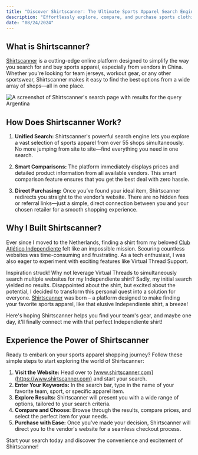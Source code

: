 ```yaml
---
title: "Discover Shirtscanner: The Ultimate Sports Apparel Search Engine in China"
description: "Effortlessly explore, compare, and purchase sports clothing from over 55 shops in China with Shirtscanner"
date: "08/24/2024"
---
```

## What is Shirtscanner?

[Shirtscanner](https://www.shirtscanner.com) is a cutting-edge online platform designed to simplify the way you search for and buy sports apparel, especially from vendors in China. Whether you're looking for team jerseys, workout gear, or any other sportswear, Shirtscanner makes it easy to find the best options from a wide array of shops—all in one place.

![A screenshot of Shirtscanner's search page with results for the query Argentina](/images/shirtscanner-search.avif)

## How Does Shirtscanner Work?

1. **Unified Search:** Shirtscanner's powerful search engine lets you explore a vast selection of sports apparel from over 55 shops simultaneously. No more jumping from site to site—find everything you need in one search.

2. **Smart Comparisons:** The platform immediately displays prices and detailed product information from all available vendors. This smart comparison feature ensures that you get the best deal with zero hassle.

3. **Direct Purchasing:** Once you’ve found your ideal item, Shirtscanner redirects you straight to the vendor’s website. There are no hidden fees or referral links—just a simple, direct connection between you and your chosen retailer for a smooth shopping experience.

## Why I Built Shirtscanner?

Ever since I moved to the Netherlands, finding a shirt from my beloved [Club Atlético Independiente](https://en.wikipedia.org/wiki/Club_Atl%C3%A9tico_Independiente) felt like an impossible mission. Scouring countless websites was time-consuming and frustrating. As a tech enthusiast, I was also eager to experiment with exciting features like Virtual Thread Support.

Inspiration struck! Why not leverage Virtual Threads to simultaneously search multiple websites for my Independiente shirt? Sadly, my initial search yielded no results. Disappointed about the shirt, but excited about the potential, I decided to transform this personal quest into a solution for everyone. [Shirtscanner](https://www.shirtscanner.com) was born – a platform designed to make finding your favorite sports apparel, like that elusive Independiente shirt, a breeze!

Here's hoping Shirtscanner helps you find your team's gear, and maybe one day, it'll finally connect me with that perfect Independiente shirt!

## Experience the Power of Shirtscanner

Ready to embark on your sports apparel shopping journey? Follow these simple steps to start exploring the world of Shirtscanner:

1. **Visit the Website:** Head over to [www.shirtscanner.com](https://www.shirtscanner.com) and start your search.
2. **Enter Your Keywords:** In the search bar, type in the name of your favorite team, sport, or specific apparel item.
3. **Explore Results:** Shirtscanner will present you with a wide range of options, tailored to your search criteria.
4. **Compare and Choose:** Browse through the results, compare prices, and select the perfect item for your needs.
5. **Purchase with Ease:** Once you've made your decision, Shirtscanner will direct you to the vendor's website for a seamless checkout process.

Start your search today and discover the convenience and excitement of Shirtscanner!

